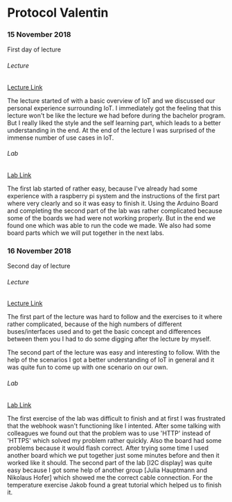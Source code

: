 # Protocol Valentin

### 15 November 2018
First day of lecture

###### Lecture
[Lecture Link](https://github.com/Witzeneder/IoT/tree/master/Vorlesung/Valentin/Vorlesung%201)

The lecture started of with a basic overview of IoT and we discussed our personal experience surrounding IoT. I immediately got the feeling that this lecture won't be like the lecture we had before during the bachelor program. But I really liked the style and the self learning part, which leads to a better understanding in the end. At the end of the lecture I was surprised of the immense number of use cases in IoT.

###### Lab
[Lab Link](https://github.com/Witzeneder/IoT/tree/master/Übungen/15_Nov_2018)

The first lab started of rather easy, because I've already had some experience with a raspberry pi system and the instructions of the first part where very clearly and so it was easy to finish it.
Using the Arduino Board and completing the second part of the lab was rather complicated because some of the boards we had were not working properly. But in the end we found one which was able to run the code we made. We also had some board parts which we will put together in the next labs.

### 16 November 2018
Second day of lecture

###### Lecture
[Lecture Link](https://github.com/Witzeneder/IoT/tree/master/Vorlesung/Valentin/Vorlesung%202)

The first part of the lecture was hard to follow and the exercises to it where rather complicated, because of the high numbers of different buses/interfaces used and to get the basic concept and differences between them you I had to do some digging after the lecture by myself.

The second part of the lecture was easy and interesting to follow. With the help of the scenarios I got a better understanding of IoT in general and it was quite fun to come up with one scenario on our own.

###### Lab
[Lab Link](https://github.com/Witzeneder/IoT/tree/master/Übungen/16_Nov_2018)

The first exercise of the lab was difficult to finish and at first I was frustrated that the webhook wasn't functioning like I intented. After some talking with colleagues we found out that the problem was to use 'HTTP' instead of 'HTTPS' which solved my problem rather quickly. Also the board had some problems because it would flash correct. After trying some time I used another board which we put together just some minutes before and then it worked like it should. The second part of the lab [I2C display] was quite easy because I got some help of another group [Julia Hauptmann and Nikolaus Hofer] which showed me the correct cable connection. For the temperature exercise Jakob found a great tutorial which helped us to finish it.
